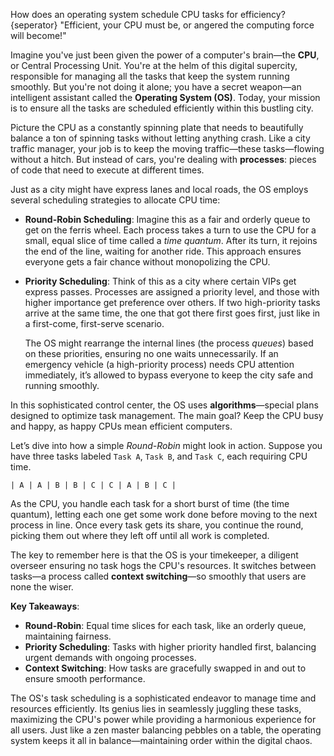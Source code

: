How does an operating system schedule CPU tasks for efficiency?
{seperator}
"Efficient, your CPU must be, or angered the computing force will become!"

Imagine you've just been given the power of a computer's brain—the **CPU**, or Central Processing Unit. You're at the helm of this digital supercity, responsible for managing all the tasks that keep the system running smoothly. But you're not doing it alone; you have a secret weapon—an intelligent assistant called the **Operating System (OS)**. Today, your mission is to ensure all the tasks are scheduled efficiently within this bustling city.

Picture the CPU as a constantly spinning plate that needs to beautifully balance a ton of spinning tasks without letting anything crash. Like a city traffic manager, your job is to keep the moving traffic—these tasks—flowing without a hitch. But instead of cars, you're dealing with **processes**: pieces of code that need to execute at different times.

Just as a city might have express lanes and local roads, the OS employs several scheduling strategies to allocate CPU time:

- **Round-Robin Scheduling**: Imagine this as a fair and orderly queue to get on the ferris wheel. Each process takes a turn to use the CPU for a small, equal slice of time called a *time quantum*. After its turn, it rejoins the end of the line, waiting for another ride. This approach ensures everyone gets a fair chance without monopolizing the CPU.

- **Priority Scheduling**: Think of this as a city where certain VIPs get express passes. Processes are assigned a priority level, and those with higher importance get preference over others. If two high-priority tasks arrive at the same time, the one that got there first goes first, just like in a first-come, first-serve scenario.

  The OS might rearrange the internal lines (the process *queues*) based on these priorities, ensuring no one waits unnecessarily. If an emergency vehicle (a high-priority process) needs CPU attention immediately, it’s allowed to bypass everyone to keep the city safe and running smoothly.

In this sophisticated control center, the OS uses **algorithms**—special plans designed to optimize task management. The main goal? Keep the CPU busy and happy, as happy CPUs mean efficient computers.

Let’s dive into how a simple *Round-Robin* might look in action. Suppose you have three tasks labeled `Task A`, `Task B`, and `Task C`, each requiring CPU time.

```
| A | A | B | B | C | C | A | B | C |
```

As the CPU, you handle each task for a short burst of time (the time quantum), letting each one get some work done before moving to the next process in line. Once every task gets its share, you continue the round, picking them out where they left off until all work is completed.

The key to remember here is that the OS is your timekeeper, a diligent overseer ensuring no task hogs the CPU's resources. It switches between tasks—a process called **context switching**—so smoothly that users are none the wiser.

**Key Takeaways**:
- **Round-Robin**: Equal time slices for each task, like an orderly queue, maintaining fairness.
- **Priority Scheduling**: Tasks with higher priority handled first, balancing urgent demands with ongoing processes.
- **Context Switching**: How tasks are gracefully swapped in and out to ensure smooth performance.

The OS's task scheduling is a sophisticated endeavor to manage time and resources efficiently. Its genius lies in seamlessly juggling these tasks, maximizing the CPU's power while providing a harmonious experience for all users. Just like a zen master balancing pebbles on a table, the operating system keeps it all in balance—maintaining order within the digital chaos.